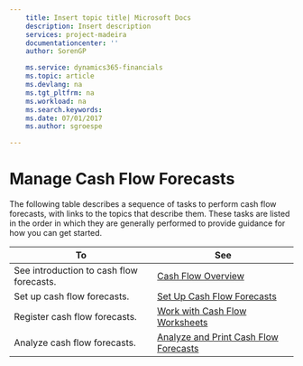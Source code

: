 ```yaml
---
    title: Insert topic title| Microsoft Docs
    description: Insert description
    services: project-madeira
    documentationcenter: ''
    author: SorenGP

    ms.service: dynamics365-financials
    ms.topic: article
    ms.devlang: na
    ms.tgt_pltfrm: na
    ms.workload: na
    ms.search.keywords:
    ms.date: 07/01/2017
    ms.author: sgroespe

---
```

# Manage Cash Flow Forecasts
The following table describes a sequence of tasks to perform cash flow forecasts, with links to the topics that describe them. These tasks are listed in the order in which they are generally performed to provide guidance for how you can get started.  
  
|To|See|  
|--------|---------|  
|See introduction to cash flow forecasts.|[Cash Flow Overview](../cash-flow-overview.md)|  
|Set up cash flow forecasts.|[Set Up Cash Flow Forecasts](../set-up-cash-flow-forecasts.md)|  
|Register cash flow forecasts.|[Work with Cash Flow Worksheets](../work-with-cash-flow-worksheets.md)|  
|Analyze cash flow forecasts.|[Analyze and Print Cash Flow Forecasts](../analyze-and-print-cash-flow-forecasts.md)|